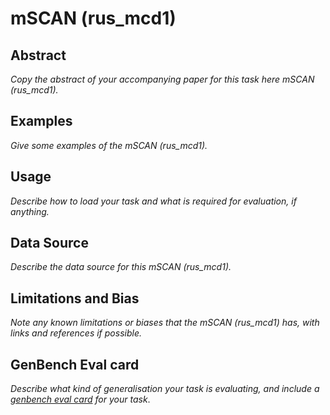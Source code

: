 # mSCAN (rus_mcd1)

## Abstract
*Copy the abstract of your accompanying paper for this task here mSCAN (rus_mcd1).*

## Examples
*Give some examples of the mSCAN (rus_mcd1).*

## Usage
*Describe how to load your task and what is required for evaluation, if anything.*

## Data Source
*Describe the data source for this mSCAN (rus_mcd1).*

## Limitations and Bias
*Note any known limitations or biases that the mSCAN (rus_mcd1) has, with links and references if possible.*

## GenBench Eval card
*Describe what kind of generalisation your task is evaluating, and include a [genbench eval card](https://genbench.org/eval_cards/) for your task*.
